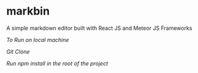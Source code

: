 # markbin

A simple markdown editor built with React JS and Meteor JS Frameworks

*To Run on local machine*

*Git Clone*

*Run npm install in the root of the project*
